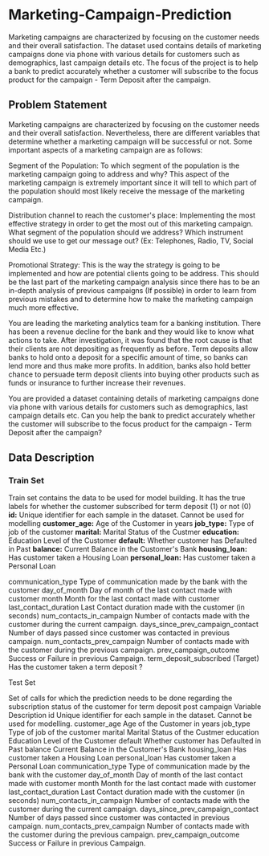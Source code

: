 # Marketing-Campaign-Prediction
Marketing campaigns are characterized by focusing on the customer needs and their overall satisfaction. The dataset used contains details of marketing campaigns done via phone with various details for customers such as demographics, last campaign details etc. The focus of the project is to help a bank to predict accurately whether a customer will subscribe to the focus product for the campaign - Term Deposit after the campaign.

## Problem Statement
Marketing campaigns are characterized by focusing on the customer needs and their overall satisfaction. Nevertheless, there are different variables that determine whether a marketing campaign will be successful or not. Some important aspects of a marketing campaign are as follows: 

Segment of the Population: To which segment of the population is the marketing campaign going to address and why? This aspect of the marketing campaign is extremely important since it will tell to which part of the population should most likely receive the message of the marketing campaign. 

Distribution channel to reach the customer's place: Implementing the most effective strategy in order to get the most out of this marketing campaign. What segment of the population should we address? Which instrument should we use to get our message out? (Ex: Telephones, Radio, TV, Social Media Etc.) 

Promotional Strategy: This is the way the strategy is going to be implemented and how are potential clients going to be address. This should be the last part of the marketing campaign analysis since there has to be an in-depth analysis of previous campaigns (If possible) in order to learn from previous mistakes and to determine how to make the marketing campaign much more effective.

You are leading the marketing analytics team for a banking institution. There has been a revenue decline for the bank and they would like to know what actions to take. After investigation, it was found that the root cause is that their clients are not depositing as frequently as before. Term deposits allow banks to hold onto a deposit for a specific amount of time, so banks can lend more and thus make more profits. In addition, banks also hold better chance to persuade term deposit clients into buying other products such as funds or insurance to further increase their revenues.

You are provided a dataset containing details of marketing campaigns done via phone with various details for customers such as demographics, last campaign details etc. Can you help the bank to predict accurately whether the customer will subscribe to the focus product for the campaign - Term Deposit after the campaign?

## Data Description
### Train Set

Train set contains the data to be used for model building. It has the true labels for whether the customer subscribed for term deposit (1) or not (0) 
**id:**	Unique identifier for each sample in the dataset. Cannot be used for modelling
**customer_age:**	Age of the Customer in years
**job_type:**	Type of job of the customer
**marital:** Marital Status of the Custmer
**education:** Education Level of the Customer
**default:** Whether customer has Defaulted in Past
**balance:** Current Balance in the Customer's Bank
**housing_loan:** Has customer taken a Housing Loan
**personal_loan:** Has customer taken a Personal Loan

communication_type	              Type of communication made by the bank with the customer
day_of_month	                    Day of month of the last contact made with customer
month	                            Month for the last contact made with customer
last_contact_duration	            Last Contact duration made with the customer (in seconds)
num_contacts_in_campaign	        Number of contacts made with the customer during the current campaign.
days_since_prev_campaign_contact	Number of days passed since customer was contacted in previous campaign.
num_contacts_prev_campaign	      Number of contacts made with the customer during the previous campaign.
prev_campaign_outcome	            Success or Failure in previous Campaign.
term_deposit_subscribed	          (Target) Has the customer taken a term deposit ?


Test Set

Set of calls for which the prediction needs to be done regarding the subscription status of the customer for term deposit post campaign
Variable	Description
id	Unique identifier for each sample in the dataset. Cannot be used for modelling.
customer_age	Age of the Customer in years
job_type	Type of job of the customer
marital	Marital Status of the Custmer
education	Education Level of the Customer
default	Whether customer has Defaulted in Past
balance	Current Balance in the Customer's Bank
housing_loan	Has customer taken a Housing Loan
personal_loan	Has customer taken a Personal Loan
communication_type	Type of communication made by the bank with the customer
day_of_month	Day of month of the last contact made with customer
month	Month for the last contact made with customer
last_contact_duration	Last Contact duration made with the customer (in seconds)
num_contacts_in_campaign	Number of contacts made with the customer during the current campaign.
days_since_prev_campaign_contact	Number of days passed since customer was contacted in previous campaign.
num_contacts_prev_campaign	Number of contacts made with the customer during the previous campaign.
prev_campaign_outcome	Success or Failure in previous Campaign.

